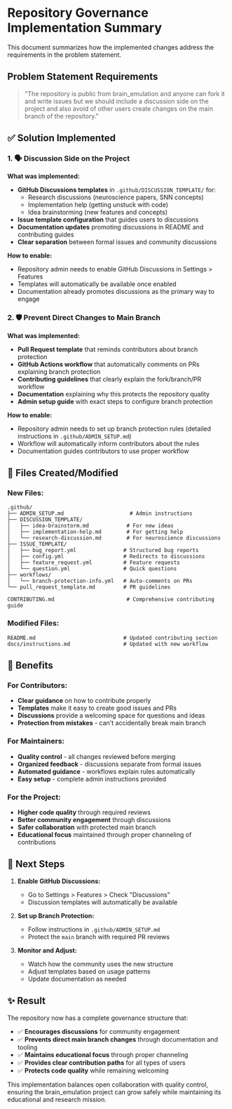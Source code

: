 # Repository Governance Implementation Summary

This document summarizes how the implemented changes address the requirements in the problem statement.

## Problem Statement Requirements

> "The repository is public from brain_emulation and anyone can fork it and write issues but we should include a discussion side on the project and also avoid of other users create changes on the main branch of the repository."

## ✅ Solution Implemented

### 1. 🗣️ Discussion Side on the Project

**What was implemented:**
- **GitHub Discussions templates** in `.github/DISCUSSION_TEMPLATE/` for:
  - Research discussions (neuroscience papers, SNN concepts)
  - Implementation help (getting unstuck with code)
  - Idea brainstorming (new features and concepts)
- **Issue template configuration** that guides users to discussions
- **Documentation updates** promoting discussions in README and contributing guides
- **Clear separation** between formal issues and community discussions

**How to enable:**
- Repository admin needs to enable GitHub Discussions in Settings > Features
- Templates will automatically be available once enabled
- Documentation already promotes discussions as the primary way to engage

### 2. 🛡️ Prevent Direct Changes to Main Branch

**What was implemented:**
- **Pull Request template** that reminds contributors about branch protection
- **GitHub Actions workflow** that automatically comments on PRs explaining branch protection
- **Contributing guidelines** that clearly explain the fork/branch/PR workflow
- **Documentation** explaining why this protects the repository quality
- **Admin setup guide** with exact steps to configure branch protection

**How to enable:**
- Repository admin needs to set up branch protection rules (detailed instructions in `.github/ADMIN_SETUP.md`)
- Workflow will automatically inform contributors about the rules
- Documentation guides contributors to use proper workflow

## 📁 Files Created/Modified

### New Files:
```
.github/
├── ADMIN_SETUP.md                     # Admin instructions
├── DISCUSSION_TEMPLATE/
│   ├── idea-brainstorm.md            # For new ideas
│   ├── implementation-help.md        # For getting help
│   └── research-discussion.md        # For neuroscience discussions
├── ISSUE_TEMPLATE/
│   ├── bug_report.yml               # Structured bug reports
│   ├── config.yml                   # Redirects to discussions
│   ├── feature_request.yml          # Feature requests
│   └── question.yml                 # Quick questions
├── workflows/
│   └── branch-protection-info.yml   # Auto-comments on PRs
└── pull_request_template.md         # PR guidelines

CONTRIBUTING.md                       # Comprehensive contributing guide
```

### Modified Files:
```
README.md                            # Updated contributing section
docs/instructions.md                 # Updated with new workflow
```

## 🎯 Benefits

### For Contributors:
- **Clear guidance** on how to contribute properly
- **Templates** make it easy to create good issues and PRs
- **Discussions** provide a welcoming space for questions and ideas
- **Protection from mistakes** - can't accidentally break main branch

### For Maintainers:
- **Quality control** - all changes reviewed before merging
- **Organized feedback** - discussions separate from formal issues
- **Automated guidance** - workflows explain rules automatically
- **Easy setup** - complete admin instructions provided

### For the Project:
- **Higher code quality** through required reviews
- **Better community engagement** through discussions
- **Safer collaboration** with protected main branch
- **Educational focus** maintained through proper channeling of contributions

## 🚀 Next Steps

1. **Enable GitHub Discussions:**
   - Go to Settings > Features > Check "Discussions"
   - Discussion templates will automatically be available

2. **Set up Branch Protection:**
   - Follow instructions in `.github/ADMIN_SETUP.md`
   - Protect the `main` branch with required PR reviews

3. **Monitor and Adjust:**
   - Watch how the community uses the new structure
   - Adjust templates based on usage patterns
   - Update documentation as needed

## ✨ Result

The repository now has a complete governance structure that:
- ✅ **Encourages discussions** for community engagement
- ✅ **Prevents direct main branch changes** through documentation and tooling
- ✅ **Maintains educational focus** through proper channeling
- ✅ **Provides clear contribution paths** for all types of users
- ✅ **Protects code quality** while remaining welcoming

This implementation balances open collaboration with quality control, ensuring the brain_emulation project can grow safely while maintaining its educational and research mission.